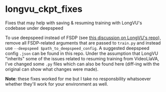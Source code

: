 # longvu_ckpt_fixes
Fixes that may help with saving &amp; resuming training with LongVU's codebase under deepspeed

To use deepspeed instead of FSDP (see [this discussion on LongVU's repo](https://github.com/Vision-CAIR/LongVU/issues/21)), remove all FSDP-related arguments that are passed to `train.py` and instead use `--deepspeed $path_to_deepspeed_config`. A suggested deepspeed config `.json` can be found in this repo. Under the assumption that LongVU "inherits" some of the issues related to resuming training from VideoLlaVA, I've changed some `.py` files which can also be found here (diff-ing with the original can show what changes were made).

**Note**: these fixes worked for me but I take no responsbility whatsoever whether they'll work for your environment as well.
